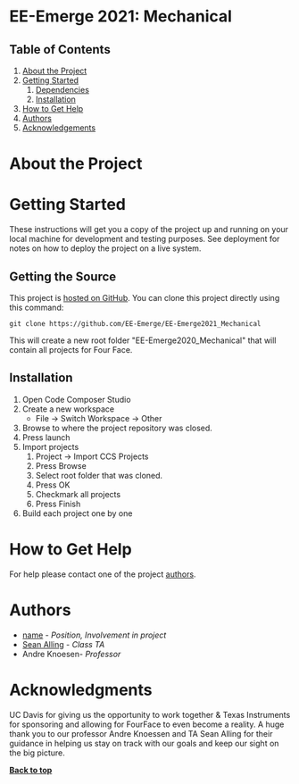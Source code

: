 # EE-Emerge 2021: Mechanical

## Table of Contents

1. [About the Project](#about-the-project)
1. [Getting Started](#getting-started)
    1. [Dependencies](#dependencies)
    1. [Installation](#installation)
1. [How to Get Help](#how-to-get-help)
1. [Authors](#authors)
1. [Acknowledgements](#acknowledgements)

# About the Project


# Getting Started
These instructions will get you a copy of the project up and running on your local machine for development and testing purposes. See deployment for notes on how to deploy the project on a live system.


## Getting the Source

This project is [hosted on GitHub](https://github.com/EE-Emerge/EE-Emerge2021_Mechanical). You can clone this project directly using this command:

```
git clone https://github.com/EE-Emerge/EE-Emerge2021_Mechanical
```

This will create a new root folder "EE-Emerge2020_Mechanical" that will contain all projects for Four Face.

## Installation

1. Open Code Composer Studio
1. Create a new workspace 
    * File -> Switch Workspace -> Other
1. Browse to where the project repository was closed. 
1. Press launch
1. Import projects
    1. Project -> Import CCS Projects
    1. Press Browse
    1. Select root folder that was cloned.
    1. Press OK 
    1. Checkmark all projects
    1. Press Finish
1. Build each project one by one


# How to Get Help

For help please contact one of the project [authors](https://github.com/EE-Emerge/EE-Emerge2021_Mechanical).


# Authors

* [name](github) - *Position, Involvement in project*
* [Sean Alling](https://github.com/SeanAlling) - *Class TA*
* Andre Knoesen- *Professor*


# Acknowledgments

UC Davis for giving us the opportunity to work together & Texas Instruments for sponsoring and allowing for FourFace to even become a reality.
A huge thank you to our professor Andre Knoessen and TA Sean Alling for their guidance in helping us stay on track with our goals and keep our sight on the big picture. 

**[Back to top](#table-of-contents)**
